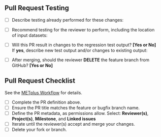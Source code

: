 ## Pull Request Testing ##

- [ ] Describe testing already performed for these changes:

- [ ] Recommend testing for the reviewer to perform, including the location of input datasets:

- [ ] Will this PR result in changes to the regression test output? **[Yes or No]**
If **yes**, describe new test output and/or changes to existing output:

- [ ] After merging, should the reviewer **DELETE** the feature branch from GitHub? **[Yes or No]**

## Pull Request Checklist ##
See the [METplus Workflow](https://dtcenter.github.io/METplus/Contributors_Guide/github_workflow.html) for details.
- [ ] Complete the PR definition above.
- [ ] Ensure the PR title matches the feature or bugfix branch name.
- [ ] Define the PR metadata, as permissions allow.
Select: **Reviewer(s)**, **Project(s)**, **Milestone**, and **Linked issues**
- [ ] Iterate until the reviewer(s) accept and merge your changes.
- [ ] Delete your fork or branch.
